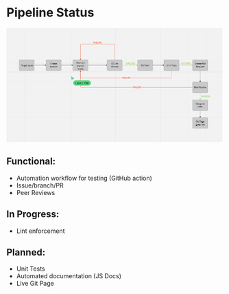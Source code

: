 # Pipeline Status

![](/admin/pipeline/phase1.PNG)

## Functional:
- Automation workflow for testing (GitHub action)
- Issue/branch/PR 
- Peer Reviews

## In Progress:
- Lint enforcement

## Planned:
- Unit Tests
- Automated documentation (JS Docs)
- Live Git Page
